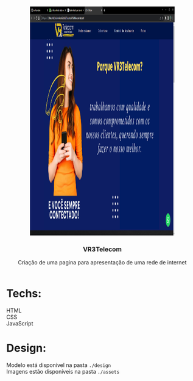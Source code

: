 <br />
<p align="center">
 
   <img src="Design/VR3 telecom - Desktop.png" width="380" height="600">


  <h3 align="center">VR3Telecom</h3>

  <p align="center">
    Criação de uma pagina para apresentação de uma rede de internet
       <br />
    <br />
    


# Techs: 
HTML<br>
CSS<br>
JavaScript



# Design:
Modelo está disponível na pasta `./design`<br>
Imagens estão disponíveis na pasta `./assets`<br>

